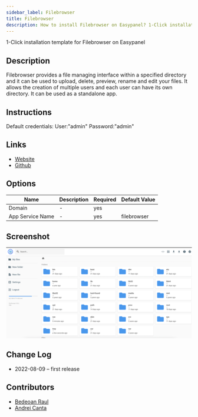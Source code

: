 ```yaml
---
sidebar_label: Filebrowser
title: Filebrowser
description: How to install Filebrowser on Easypanel? 1-Click installation template for Filebrowser on Easypanel
---
```


<!-- generated -->

1-Click installation template for Filebrowser on Easypanel

## Description

Filebrowser provides a file managing interface within a specified directory and it can be used to upload, delete, preview, rename and edit your files. It allows the creation of multiple users and each user can have its own directory. It can be used as a standalone app.

## Instructions

Default credentials: User:"admin" Password:"admin"

## Links

- [Website](https://filebrowser.org/)
- [Github](https://github.com/filebrowser/filebrowser)

## Options

Name | Description | Required | Default Value
-|-|-|-
Domain | - | yes | 
App Service Name | - | yes | filebrowser

## Screenshot

![Filebrowser Screenshot](./screenshot.png)

## Change Log

- 2022-08-09 – first release

## Contributors

- [Bedeoan Raul](https://github.com/bedeoan)
- [Andrei Canta](https://github.com/deiucanta)
